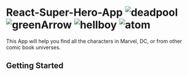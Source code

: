 # React-Super-Hero-App ![deadpool](https://user-images.githubusercontent.com/48919708/88100955-fe9d8580-cba5-11ea-9af3-7dee56f8cc55.png) ![greenArrow](https://user-images.githubusercontent.com/48919708/88101232-6522a380-cba6-11ea-8a07-d20b450103ab.png) ![hellboy](https://user-images.githubusercontent.com/48919708/88101289-6d7ade80-cba6-11ea-80a0-de85c3b73855.png) ![atom](https://user-images.githubusercontent.com/48919708/88101321-779cdd00-cba6-11ea-94f9-4150fca51259.png)

 This App will help you find all the characters in Marvel, DC, or from other comic book universes.



## Getting Started
